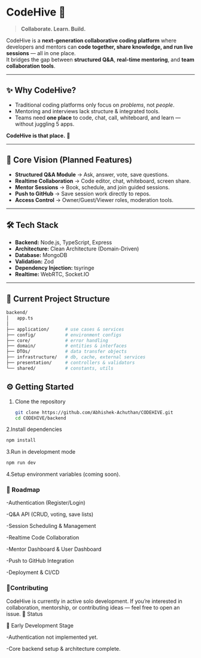 # CodeHive 🐝  
> **Collaborate. Learn. Build.**  

CodeHive is a **next-generation collaborative coding platform** where developers and mentors can **code together, share knowledge, and run live sessions** — all in one place.  
It bridges the gap between **structured Q&A**, **real-time mentoring**, and **team collaboration tools**.  

---

## ✨ Why CodeHive?
- Traditional coding platforms only focus on *problems*, not *people*.  
- Mentoring and interviews lack structure & integrated tools.  
- Teams need **one place** to code, chat, call, whiteboard, and learn — without juggling 5 apps.  

**CodeHive is that place.** 🚀  

---

## 🔑 Core Vision (Planned Features)
- **Structured Q&A Module** → Ask, answer, vote, save questions.  
- **Realtime Collaboration** → Code editor, chat, whiteboard, screen share.  
- **Mentor Sessions** → Book, schedule, and join guided sessions.  
- **Push to GitHub** → Save session work directly to repos.  
- **Access Control** → Owner/Guest/Viewer roles, moderation tools.  

---

## 🛠 Tech Stack
- **Backend:** Node.js, TypeScript, Express  
- **Architecture:** Clean Architecture (Domain-Driven)  
- **Database:** MongoDB  
- **Validation:** Zod  
- **Dependency Injection:** tsyringe  
- **Realtime:** WebRTC, Socket.IO  

---

## 📂 Current Project Structure
```bash
backend/
│   app.ts
│
├── application/      # use cases & services
├── config/           # environment configs
├── core/             # error handling
├── domain/           # entities & interfaces
├── DTOs/             # data transfer objects
├── infrastructure/   # db, cache, external services
├── presentation/     # controllers & validators
└── shared/           # constants, utils

```
## ⚙️ Getting Started
1. Clone the repository  
   ```bash
   git clone https://github.com/Abhishek-Achuthan/CODEHIVE.git
   cd CODEHIVE/backend

2.Install dependencies
   ```bash
   npm install
   ```
3.Run in development mode
  ```bash
  npm run dev
  ```
4.Setup environment variables (coming soon).

### 📌 Roadmap
 -Authentication (Register/Login)

 -Q&A API (CRUD, voting, save lists)

 -Session Scheduling & Management

 -Realtime Code Collaboration

 -Mentor Dashboard & User Dashboard

 -Push to GitHub Integration

 -Deployment & CI/CD
### 🤝Contributing
 CodeHive is currently in active solo development.
 If you’re interested in collaboration, mentorship, or contributing ideas — feel free to open an issue.
📣 Status

🚧 Early Development Stage

-Authentication not implemented yet.

-Core backend setup & architecture complete.


